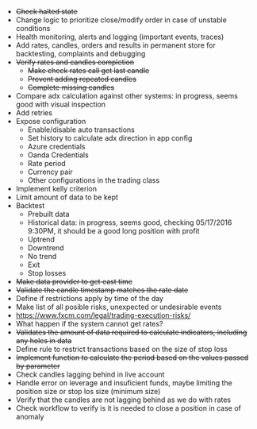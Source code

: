 *	~~Check halted state~~
*   Change logic to prioritize close/modify order in case of unstable conditions
*	Health monitoring, alerts and logging (important events, traces)
*	Add rates, candles, orders and results in permanent store for backtesting, complaints and debugging
*	~~Verify rates and candles completion~~
	*	~~Make check rates call get last candle~~
	*	~~Prevent adding repeated candles~~
	*	~~Complete missing candles~~
*	Compare adx calculation against other systems: in progress, seems good with visual inspection
*	Add retries
*	Expose configuration
	*	Enable/disable auto transactions
	*   Set history to calculate adx direction in app config
	*   Azure credentials
	*   Oanda Credentials
	*   Rate period
	*   Currency pair
	*   Other configurations in the trading class
*	Implement kelly criterion
*	Limit amount of data to be kept 
*	Backtest
	*	Prebuilt data
	*	Historical data: in progress, seems good, checking 05/17/2016 9:30PM, it should be a good long position with profit
	*	Uptrend
	*	Downtrend
	*	No trend
	*	Exit
	*	Stop losses
*	~~Make data provider to get east time~~
*	~~Validate the candle timestamp matches the rate date~~
*	Define if restrictions apply by time of the day
*	Make list of all posible risks, unexpected or undesirable events
*   https://www.fxcm.com/legal/trading-execution-risks/
*	What happen if the system cannot get rates?
*	~~Validates the amount of data required to calculate indicators, including any holes in data~~
*	Define rule to restrict transactions based on the size of stop loss
*	~~Implement function to calculate the period based on the values passed by parameter~~
*   Check candles lagging behind in live account
*   Handle error on leverage and insuficient funds, maybe limiting the position size or stop los size (minimum size)
*   Verify that the candles are not lagging behind as we do with rates
*   Check workflow to verify is it is needed to close a position in case of anomaly